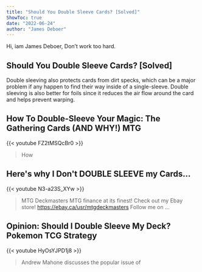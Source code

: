 ```yaml
---
title: "Should You Double Sleeve Cards? [Solved]"
ShowToc: true 
date: "2022-06-24"
author: "James Deboer" 
---
```


Hi, iam James Deboer, Don’t work too hard.
## Should You Double Sleeve Cards? [Solved]
Double sleeving also protects cards from dirt specks, which can be a major problem if any happen to find their way inside of a single-sleeve. Double sleeving is also better for foils since it reduces the air flow around the card and helps prevent warping.

## How To Double-Sleeve Your Magic: The Gathering Cards (AND WHY!) MTG
{{< youtube FZ2tMSQcBr0 >}}
>How 

## Here's why I Don't DOUBLE SLEEVE my Cards...
{{< youtube N3-a23S_XYw >}}
>MTG Deckmasters MTG finance at its finest! Check out my Ebay store! https://ebay.ca/usr/mtgdeckmasters Follow me on ...

## Opinion: Should I Double Sleeve My Deck? Pokemon TCG Strategy
{{< youtube HyOsYJPD1j8 >}}
>Andrew Mahone discusses the popular issue of 

